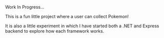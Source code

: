Work In Progress...

This is a fun little project where a user can collect Pokemon!

It is also a little experiment in which I have started both a .NET and Express backend to explore how each framework works.
